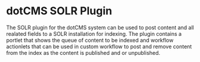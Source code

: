 dotCMS SOLR Plugin
====

The SOLR plugin for the dotCMS system can be used to post content and all realated fields to a SOLR installation for indexing.  The plugin contains a portlet that shows the queue of content to be indexed and workflow actionlets that can be used in custom workflow to post and remove content from the index as the content is published and or unpublished.

